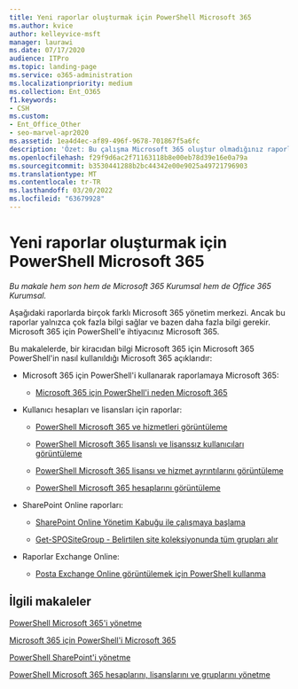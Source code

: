 ```yaml
---
title: Yeni raporlar oluşturmak için PowerShell Microsoft 365
ms.author: kvice
author: kelleyvice-msft
manager: laurawi
ms.date: 07/17/2020
audience: ITPro
ms.topic: landing-page
ms.service: o365-administration
ms.localizationpriority: medium
ms.collection: Ent_O365
f1.keywords:
- CSH
ms.custom:
- Ent_Office_Other
- seo-marvel-apr2020
ms.assetid: 1ea4d4ec-af89-496f-9678-701867f5a6fc
description: 'Özet: Bu çalışma Microsoft 365 oluştur olmadığınız raporlar oluşturmak üzere veri kaynağı olarak PowerShell Microsoft 365 yönetim merkezi.'
ms.openlocfilehash: f29f9d6ac2f71163118b8e00eb78d39e16e0a79a
ms.sourcegitcommit: b3530441288b2bc44342e00e9025a49721796903
ms.translationtype: MT
ms.contentlocale: tr-TR
ms.lasthandoff: 03/20/2022
ms.locfileid: "63679928"
---
```

# <a name="use-powershell-to-create-reports-for-microsoft-365"></a>Yeni raporlar oluşturmak için PowerShell Microsoft 365

*Bu makale hem son hem de Microsoft 365 Kurumsal hem de Office 365 Kurumsal.*

Aşağıdaki raporlarda birçok farklı Microsoft 365 yönetim merkezi. Ancak bu raporlar yalnızca çok fazla bilgi sağlar ve bazen daha fazla bilgi gerekir. Microsoft 365 için PowerShell'e ihtiyacınız Microsoft 365.
  
Bu makalelerde, bir kiracıdan bilgi Microsoft 365 için Microsoft 365 PowerShell'in nasıl kullanıldığı Microsoft 365 açıklarıdır:
  
- Microsoft 365 için PowerShell'i kullanarak raporlamaya Microsoft 365:
    
  - [Microsoft 365 için PowerShell'i neden Microsoft 365](./why-you-need-to-use-microsoft-365-powershell.md)
    
    
- Kullanıcı hesapları ve lisansları için raporlar:
    
  - [PowerShell Microsoft 365 ve hizmetleri görüntüleme](view-licenses-and-services-with-microsoft-365-powershell.md)
    
  - [PowerShell Microsoft 365 lisanslı ve lisanssız kullanıcıları görüntüleme](view-licensed-and-unlicensed-users-with-microsoft-365-powershell.md)
    
  - [PowerShell Microsoft 365 lisansı ve hizmet ayrıntılarını görüntüleme](view-account-license-and-service-details-with-microsoft-365-powershell.md)
    
  - [PowerShell Microsoft 365 hesaplarını görüntüleme](view-user-accounts-with-microsoft-365-powershell.md)
    
- SharePoint Online raporları:
    
  - [SharePoint Online Yönetim Kabuğu ile çalışmaya başlama](/powershell/sharepoint/sharepoint-online/connect-sharepoint-online)
    
  - [Get-SPOSiteGroup - Belirtilen site koleksiyonunda tüm grupları alır](/powershell/module/sharepoint-online/get-spositegroup)
    
- Raporlar Exchange Online:
    
  - [Posta Exchange Online görüntülemek için PowerShell kullanma](/exchange/recipients-in-exchange-online/manage-user-mailboxes/use-powershell-to-display-mailbox-information)
    
    
## <a name="related-articles"></a>İlgili makaleler

[PowerShell Microsoft 365'i yönetme](manage-microsoft-365-with-microsoft-365-powershell.md)
  
[Microsoft 365 için PowerShell'i Microsoft 365](getting-started-with-microsoft-365-powershell.md)
  
[PowerShell SharePoint'i yönetme](manage-sharepoint-online-with-microsoft-365-powershell.md)
  
[PowerShell Microsoft 365 hesaplarını, lisanslarını ve gruplarını yönetme](manage-user-accounts-and-licenses-with-microsoft-365-powershell.md)
